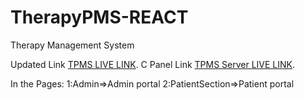# TherapyPMS-REACT
Therapy Management System

Updated Link [TPMS LIVE LINK](https://therapyms.netlify.app/).
C Panel Link [TPMS Server LIVE LINK](https://rtapp.therapypms.com/).

In the Pages:
1:Admin=>Admin portal
2:PatientSection=>Patient portal
